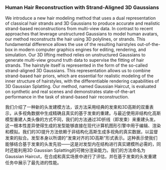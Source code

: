 ### Human Hair Reconstruction with Strand-Aligned 3D Gaussians

We introduce a new hair modeling method that uses a dual representation of classical hair strands and 3D Gaussians to produce accurate and realistic strand-based reconstructions from multi-view data. In contrast to recent approaches that leverage unstructured Gaussians to model human avatars, our method reconstructs the hair using 3D polylines, or strands. This fundamental difference allows the use of the resulting hairstyles out-of-the-box in modern computer graphics engines for editing, rendering, and simulation. Our 3D lifting method relies on unstructured Gaussians to generate multi-view ground truth data to supervise the fitting of hair strands. The hairstyle itself is represented in the form of the so-called strand-aligned 3D Gaussians. This representation allows us to combine strand-based hair priors, which are essential for realistic modeling of the inner structure of hairstyles, with the differentiable rendering capabilities of 3D Gaussian Splatting. Our method, named Gaussian Haircut, is evaluated on synthetic and real scenes and demonstrates state-of-the-art performance in the task of strand-based hair reconstruction.

我们介绍了一种新的头发建模方法，该方法采用经典的发束和3D高斯的双重表示，从多视角数据中生成精确且真实的基于发束的重建。与最近使用非结构化高斯模型重建人类头像的方式不同，我们的方法通过3D折线（即发束）来重建头发。这一根本性差异使得生成的发型能够直接在现代计算机图形引擎中用于编辑、渲染和模拟。我们的3D提升方法依赖于非结构化高斯生成多视角的真实数据，以监督发束的拟合。发型本身以所谓的“发束对齐的3D高斯”形式表示。这种表示使我们能够结合基于发束的头发先验——这是对发型内在结构进行真实建模所必需的，同时还能利用3D Gaussian Splatting的可微分渲染能力。我们的方法命名为Gaussian Haircut，在合成和真实场景中进行了评估，并在基于发束的头发重建任务中展示了最先进的性能。


